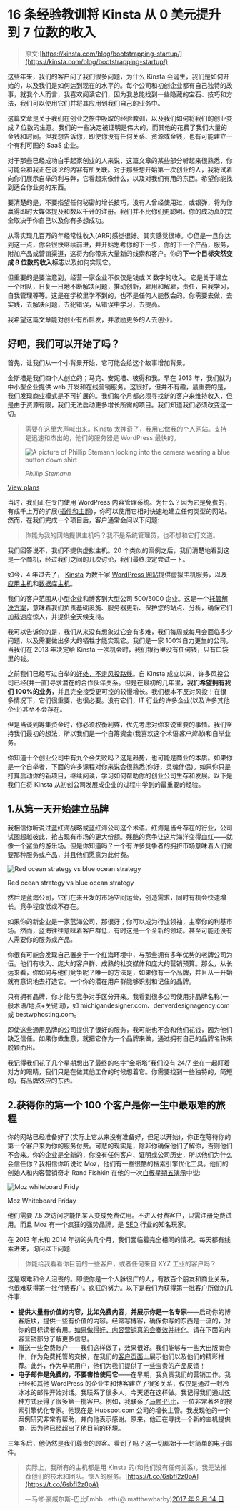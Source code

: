 # 16 条经验教训将 Kinsta 从 0 美元提升到 7 位数的收入

> 原文:[https://kinsta.com/blog/bootstrapping-startup/](https://kinsta.com/blog/bootstrapping-startup/)

这些年来，我们的客户问了我们很多问题，为什么 Kinsta 会诞生，我们是如何开始的，以及我们是如何达到现在的水平的。每个公司和初创企业都有自己独特的故事，就我个人而言，我喜欢阅读它们，因为我总能找到一些隐藏的宝石、技巧和方法，我们可以使用它们并将其应用到我们自己的业务中。

这篇文章是关于我们在创业之旅中吸取的经验教训，以及我们如何将我们的创业变成 7 位数的生意。我们的一些决定被证明是伟大的，而其他的花费了我们大量的金钱和时间。但我想告诉你，即使你没有任何关系、资源或金钱，也有可能建立一个有利可图的 SaaS 企业。

对于那些已经成功白手起家创业的人来说，这篇文章的某些部分听起来很熟悉，你可能会和我正在谈论的内容有所关联。对于那些想开始第一次创业的人，我将试着向你们展示自举的利与弊，它看起来像什么，以及对我们有用的东西。希望你能找到适合你业务的东西。

要清楚的是，不要指望任何秘密的增长技巧，没有人曾经使用过，或银弹，将为你赢得即时大媒体提及和数以千计的注册。我们并不比你们更聪明。你的成功真的完全取决于你自己以及你有多想成功。

从零实现几百万的年经常性收入(ARR)感觉很好。其实感觉很棒。😉但是一旦你达到这一点，你会很快继续前进，并开始思考你的下一步，你的下一个产品，服务，附加产品或营销渠道，这将为你带来大量新的线索和客户。你的**下一个目标突然变成 8 位数的收入标志**以及如何实现它。

但重要的是要注意到，经营一家企业不仅仅是钱或 X 数字的收入。它是关于建立一个团队，日复一日地不断解决问题，推动创新，雇用和解雇，责任，自我学习，自我管理等等。这是在学校里学不到的，也不是任何人能教会的。你需要去做，去实践，去解决问题，去犯错误，从错误中学习，去提高。

我希望这篇文章能对创业有所启发，并激励更多的人去创业。

## 好吧，我们可以开始了吗？

首先，让我们从一个小背景开始，它可能会给这个故事增加背景。

金斯塔是我们四个人创立的；马克、安妮塔、彼得和我。早在 2013 年，我们就为中小型企业提供 web 开发和在线营销服务。这很好，但并不有趣，最重要的是，我们发现商业模式是不可扩展的。我们每个月都必须寻找新的客户来维持收入，但是由于资源有限，我们无法启动更多增长所需的项目。我们知道我们必须改变这一切。





> 需要在这里大声喊出来。Kinsta 太神奇了，我用它做我的个人网站。支持是迅速和杰出的，他们的服务器是 WordPress 最快的。
> 
> <footer class="wp-block-kinsta-client-quote__footer">
> 
> ![A picture of Phillip Stemann looking into the camera wearing a blue button down shirt](img/12b77bdcd297e9bf069df2f3413ad833.png)
> 
> <cite class="wp-block-kinsta-client-quote__cite">Phillip Stemann</cite></footer>

[View plans](https://kinsta.com/plans/)

当时，我们正在专门使用 WordPress 内容管理系统。为什么？因为它是免费的，有成千上万的扩展([插件和主题](https://kinsta.com/best-wordpress-plugins/))，你可以使用它相对快速地建立任何类型的网站。然而，在我们完成一个项目后，客户通常会问以下问题:

> 你能为我的网站提供主机吗？我不是系统管理员，也不想和它打交道。

我们回答说不，我们不提供虚拟主机。20 个类似的案例之后，我们清楚地看到这是一个商机，经过我们之间的几次讨论，我们最终决定尝试一下。

如今，4 年过去了， [Kinsta](https://kinsta.com) 为数千家 [WordPress 网站](https://kinsta.com/blog/why-use-wordpress/)提供虚拟主机服务，以及[应用主机](https://kinsta.com/application-hosting/)和[数据库主机](https://kinsta.com/database-hosting/)。

我们的客户范围从小型企业和博客到大型公司 500/5000 企业。这是一个[托管解决方案](https://kinsta.com/blog/managed-wordpress-hosting)，意味着我们负责基础设施、服务器更新、保护您的站点、分析，确保它们加载速度惊人，并提供全天候支持。

我可以告诉你的是，我们从来没有想象过它会有多难，我们每周或每月会面临多少问题，以及需要做出多大的牺牲才能实现它。我们是一家 100%自力更生的公司。当我们在 2013 年决定给 Kinsta 一次机会时，我们银行里没有任何钱，只有口袋里的钱。

之前我们已经写过自举的[好处，不走风投路线](https://kinsta.com/blog/vc-route/)。自 Kinsta 成立以来，许多风投公司已经(并一直)寻求潜在的合作伙伴关系。但是在最初的几年里，**我们希望拥有我们 100%的业务**，并且完全接受更可控的较慢增长。我们根本不反对风投！在很多情况下，它们很重要，也很必要。没有它们，IT 行业的许多企业(以及许多其他企业)甚至不会存在。

但是当谈到筹集资金时，你必须权衡利弊，优先考虑对你来说重要的事情。我们坚持我们最初的想法，所以我们是一个自筹资金(我喜欢这个术语*客户资助*)和自举业务。

你知道十个创业公司中有九个会失败吗？这是趋势，也可能是商业的本质。如果你是一个自举者，下面的许多课程对你来说会很熟悉(你好，灵魂伴侣)。如果你只是打算启动你的新项目，继续阅读，学习如何帮助你的创业公司生存和发展。以下是我们在将 Kinsta 从初创公司发展成企业的过程中学到的最重要的经验。

## 1.从第一天开始建立品牌

我相信你听说过蓝红海战略或蓝红海公司这个术语。红海是当今存在的行业，公司试图超越彼此，抢占现有市场的更大份额。残酷的竞争让这片海洋变得血红——就像一个鲨鱼的游乐场。但是你知道吗？一个有许多竞争者的拥挤市场意味着人们需要那种服务或产品，并且他们愿意为此付费。

![Red ocean strategy vs blue ocean strategy](img/4b6434d181701751fa369cd47f1cac02.png)

Red ocean strategy vs blue ocean strategy



然后是蓝海公司，它们在未开发的市场空间运营，创造需求，同时有机会快速增长。竞争程度低或不存在。

如果你的新企业是一家蓝海公司，那很好；你可以成为行业领袖，主宰你的利基市场。然而，蓝海往往意味着客户群低，有时这是一个全新的领域。甚至可能还没有人需要你的服务或产品。

你很有可能会发现自己置身于一个红海环境中，与那些拥有多年优势的老牌公司为伍。他们有收入、庞大的客户群、成熟的社交媒体和庞大的营销预算。那么，从长远来看，你如何与他们竞争呢？唯一的方法是，如果你有一个品牌，并且从一开始就有意识地去打造它。一个你的潜在用户群能够识别和记住的品牌。

只有拥有品牌，你才能与竞争对手区分开来。我看到很多公司使用非品牌名称(一般术语/地点+关键词)，如 michigandesigner.com、denverdesignagency.com 或 bestwphosting.com。

即使这些通用品牌的公司提供了很好的服务，我可能也不会和他们花钱，因为他们缺乏信任。如果你做生意，就把它作为一个品牌来做，通过拥有自己的品牌名称来脱颖而出。

我记得我们花了几个星期想出了最终的名字“金斯塔”我们没有 24/7 坐在一起盯着对方的眼睛，我们只是在做其他工作的时候想着它。你需要找到一些独特的，简短的，有品牌效应的东西。

## 2.获得你的第一个 100 个客户是你一生中最艰难的旅程

你的网站已经准备好了(实际上它从来没有准备好，但足以开始)，你正在等待你的第一个客户来为你的服务付费。可悲的现实是，除非你确保他们了解你，否则他们不会来。你的企业是全新的，你没有任何客户、证明或公司历史，所以他们为什么会信任你？我相信你听说过 Moz，他们有一些很酷的搜索引擎优化工具。他们的创始人和内容营销奇才 Rand Fishkin 在他的一次[白板星期五演示](https://moz.com/blog/the-greatest-misconception-in-content-marketing-whiteboard-friday)中说:

![Moz whiteboard Fridy](img/d675193d9f0ebf2f3c38f06f5799baa9.png)

Moz Whiteboard Friday



他们需要 7.5 次访问才能把某人变成免费试用。不进入付费客户，只需注册免费试用。而且 Moz 有一个疯狂的强势品牌，是 [SEO](https://kinsta.com/blog/what-does-seo-stand-for/) 行业的知名玩家。

在 2013 年末和 2014 年初的头几个月，我们面临着完全相同的情况。每天都有线索进来，询问以下问题:

> 你能给我看看你目前的一些客户，或者任何来自 XYZ 工业的客户吗？

这是艰难和令人沮丧的。即使你是一个人脉很广的人，有数百个朋友和商业关系，也很难获得第一批付费客户。疯狂的努力。以下是我们为获得第一批客户所做的几件事:

*   **提供大量有价值的内容，比如免费内容，并展示你是一名专家**——启动你的博客版块，提供一些有价值的内容。经常写博客，确保你写的东西是一流的，对你的目标读者有用。[如果做得好，内容营销真的会奏效并转化](https://kinsta.com/learn/content-marketing/)。请在下面的内容营销部分了解更多信息。
*   赠送一些免费账户——我们这样做了，效果很好。我们能够与一些大出版商合作，作为免费托管的交换，在我们的[客户页面](https://kinsta.com/clients/)上展示他们以及他们的精彩推荐。此外，作为早期用户，他们为我们提供了一些宝贵的产品反馈！
*   **电子邮件是免费的，不要害怕使用它**——在早期，我负责我们的营销工作。我已经和其他 WordPress 的企业主和博客建立了很多关系，仅仅是通过一封冷冰冰的邮件开始对话。我联系了很多人，今天还在这样做。我记得我们通过这种方式获得了很多第一批客户。例如，我联系了[马修·巴比](https://www.matthewbarby.com/)，一位非常著名的搜索引擎优化专家。他现在是 Hubspot.com 公司的增长主管。我发现他的一个案例研究非常有帮助，并向他表示感谢。原来，他正在寻找一个新的主机提供商，因为他已经超出了他目前的环境。

三年多后，他仍然是我们尊贵的顾客。看到了吗？这一切都始于一封简单的电子邮件。

> 实际上，我所有的主机都是用 Kinsta 的(和他们没有任何关系)，我无法推荐他们的技术和团队。惊人的服务。[https://t.co/6sbfI2z0pA](https://t.co/6sbfI2z0pA)
> 
> —马修·豪威尔斯-巴比ξmhb . eth(@ matthewbarby)[2017 年 9 月 14 日](https://twitter.com/matthewbarby/status/908406596883173376?ref_src=twsrc%5Etfw)